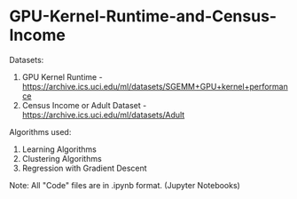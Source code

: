 # GPU-Kernel-Runtime-and-Census-Income
Datasets:
1. GPU Kernel Runtime - https://archive.ics.uci.edu/ml/datasets/SGEMM+GPU+kernel+performance
2. Census Income or Adult Dataset - https://archive.ics.uci.edu/ml/datasets/Adult

Algorithms used:
1. Learning Algorithms
2. Clustering Algorithms
3. Regression with Gradient Descent

Note: All "Code" files are in .ipynb format. 
(Jupyter Notebooks)
